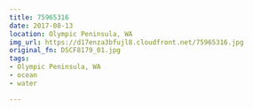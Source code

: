 ```yaml
---
title: 75965316
date: 2017-08-13
location: Olympic Peninsula, WA
img_url: https://d17enza3bfujl8.cloudfront.net/75965316.jpg
original_fn: DSCF8179_01.jpg
tags:
- Olympic Peninsula, WA
- ocean
- water

---
```

